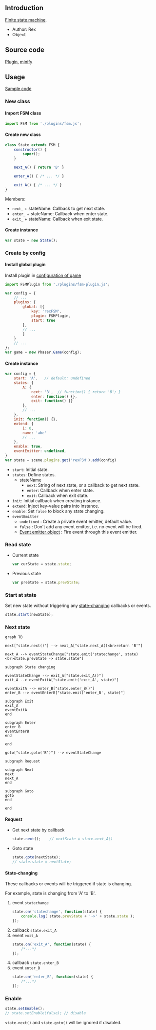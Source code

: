 ## Introduction

[Finite state machine](https://en.wikipedia.org/wiki/Finite-state_machine).

- Author: Rex
- Object

## Source code

[Plugin](https://github.com/rexrainbow/phaser3-rex-notes/blob/master/plugins/fsm-plugin.js), [minify](https://github.com/rexrainbow/phaser3-rex-notes/blob/master/dist/rexfsmplugin.min.js)

## Usage

[Sample code](https://github.com/rexrainbow/phaser3-rex-notes/tree/master/examples/fsm)

### New class

#### Import FSM class

```javascript
import FSM from './plugins/fsm.js';
```

#### Create new class

```javascript
class State extends FSM {
    constructor() {
        super();
    }

    next_A() { return 'B' }

    enter_A() { /* ... */ }

    exit_A() { /* ... */ }
}
```

Members:

- `next_` + stateName: Callback to get next state.
- `enter_` + stateName: Callback when enter state.
- `exit_` + stateName: Callback when exit state.

#### Create instance

```javascript
var state = new State();
```

### Create by config

#### Install global plugin

Install plugin in [configuration of game](game.md#configuration)

```javascript
import FSMPlugin from './plugins/fsm-plugin.js';

var config = {
    // ...
    plugins: {
        global: [{
            key: 'rexFSM',
            plugin: FSMPlugin,
            start: true
        },
        // ...
        ]
    }
    // ...
};
var game = new Phaser.Game(config);
```

#### Create instance

```javascript
var config = {
    start: 'A',   // default: undefined
    states: {
        A: {
            next: 'B',  // function() { return 'B'; }
            enter: function() {},
            exit: function() {}
        },
        // ...
    },
    init: function() {},
    extend: {
        i: 0,
        name: 'abc'
        // ...
    },
    enable: true,
    eventEmitter: undefined,
}
var state = scene.plugins.get('rexFSM').add(config)
```

- `start`: Initial state.
- `states`: Define states.
    - stateName
        - `next`: String of next state, or a callback to get next state.
        - `enter`: Callback when enter state.
        - `exit`: Callback when exit state.
- `init`: Initial callback when creating instance.
- `extend`: Inject key-value pairs into instance.
- `enable`: Set `false` to block any state changing.
- `eventEmitter`
    - `undefined` : Create a private event emitter, default value.
    - `false` : Don't add any event emitter, i.e. no event will be fired.
    - [Event emitter object](eventemitter3.md) : Fire event through this event emitter.

### Read state

- Current state
    ```javascript
    var curState = state.state;
    ```
- Previous state
    ```javascript
    var preState = state.prevState;
    ```

### Start at state

Set new state without triggering any [state-changing](fsm.md#state-changing) callbacks or events.

```javascript
state.start(newState);
```

### Next state

```mermaid
graph TB

next["state.next()"] --> next_A["state.next_A()<br>return 'B'"]

next_A --> eventStateChange["state.emit('statechange', state)<br>state.prevState -> state.state"]

subgraph State changing

eventStateChange --> exit_A["state.exit_A()"]
exit_A --> eventExitA["state.emit('exit_A', state)"]

eventExitA --> enter_B["state.enter_B()"]
enter_B --> eventEnterB["state.emit('enter_B', state)"]

subgraph Exit
exit_A
eventExitA
end

subgraph Enter
enter_B
eventEnterB
end

end

goto["state.goto('B')"] --> eventStateChange

subgraph Request

subgraph Next
next
next_A
end

subgraph Goto
goto
end

end
```

#### Request

- Get next state by callback
    ```javascript
    state.next();    // nextState = state.next_A()    
    ```
- Goto state
    ```javascript
    state.goto(nextState);
    // state.state = nextState;
    ```

#### State-changing

These callbacks or events will be triggered if state is changing.

For example, state is changing from 'A' to 'B'.

1. event `statechange`
    ```javascript
    state.on('statechange', function(state) {
        console.log( state.prevState + '->' + state.state );
    });
    ```
1. callback `state.exit_A`
1. event `exit_A`
    ```javascript
    state.on('exit_A', function(state) {
        /*...*/
    });
    ```
1. callback `state.enter_B`
1. event `enter_B`
    ```javascript
    state.on('enter_B', function(state) {
        /*...*/
    });
    ```

### Enable

```javascript
state.setEnable();
// state.setEnable(false); // disable
```

`state.next()` and `state.goto()` will be ignored if disabled.